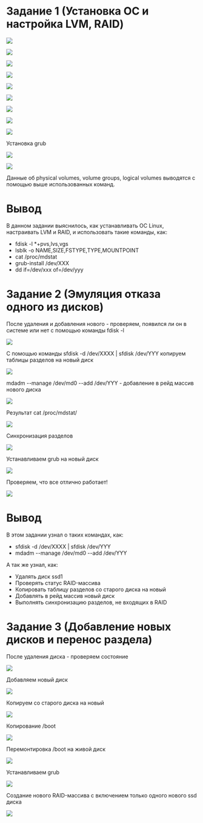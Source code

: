﻿# Задание 1 (Установка ОС и настройка LVM, RAID)


![](screenshots/firstTask/1.png)

![](screenshots/firstTask/2.png)

![](screenshots/firstTask/3.png)

![](screenshots/firstTask/4.png)

![](screenshots/firstTask/5.png)

![](screenshots/firstTask/6.png)

![](screenshots/firstTask/7.png)

![](screenshots/firstTask/8.png)

![](screenshots/firstTask/9.png)


Установка grub

![](screenshots/firstTask/10.JPG)

![](screenshots/firstTask/11.JPG)

Данные об physical volumes, volume groups, logical volumes выводятся с помощью выше использованных команд.

# Вывод

В данном задании выяснилось, как устанавливать OC Linux, настраивать LVM и RAID, и использовать такие команды, как:

* fdisk -l *+pvs,lvs,vgs
* lsblk -o NAME,SIZE,FSTYPE,TYPE,MOUNTPOINT
* cat /proc/mdstat
* grub-install /dev/XXX
* dd if=/dev/xxx of=/dev/yyy

# Задание 2 (Эмуляция отказа  одного из дисков)

После удаления и добавления нового - проверяем, появился ли он в системе или нет с помощью команды fdisk -l

![](screenshots/secondTask/1.png)

С помощью команды sfdisk -d /dev/XXXX | sfdisk /dev/YYY копируем таблицы разделов на новый диск

![](screenshots/secondTask/2.JPG)

mdadm --manage /dev/md0 --add /dev/YYY - добавление в рейд массив нового диска

![](screenshots/secondTask/3.JPG)

Результат cat /proc/mdstat/

![](screenshots/secondTask/4.JPG)

Синхронизация разделов

![](screenshots/secondTask/5.JPG)

Устанавливаем grub на новый диск

![](screenshots/secondTask/7.png)

Проверяем, что все отлично работает!

![](screenshots/secondTask/6.png)


# Вывод

В этом задании узнал о таких командах, как:

* sfdisk -d /dev/XXXX | sfdisk /dev/YYY
* mdadm --manage /dev/md0 --add /dev/YYY

А так же узнал, как:

* Удалять диск ssd1
* Проверять статус RAID-массива
* Копировать таблицу разделов со старого диска на новый
* Добавлять в рейд массив новый диск
* Выполнять синхронизацию разделов, не входящих в RAID


# Задание 3 (Добавление новых дисков и перенос раздела)

После удаления диска - проверяем состояние

![](screenshots/thirdTask/1.JPG)

Добавляем новый диск

![](screenshots/thirdTask/2.JPG)

Копируем со старого диска на новый

![](screenshots/thirdTask/3.JPG)

Копирование /boot

![](screenshots/thirdTask/4.JPG)

Перемонтировка /boot на живой диск

![](screenshots/thirdTask/5.JPG)

Устанавливаем grub

![](screenshots/thirdTask/6.JPG)

Создание нового RAID-массива с включением только одного нового ssd диска

![](screenshots/thirdTask/7.JPG)
